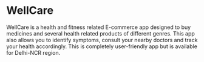 # WellCare
WellCare is a health and fitness related E-commerce app designed to buy medicines and several health related products of different genres. This app also allows you to identify symptoms, consult your nearby doctors and track your health accordingly. This is completely user-friendly app but is available for Delhi-NCR region.
